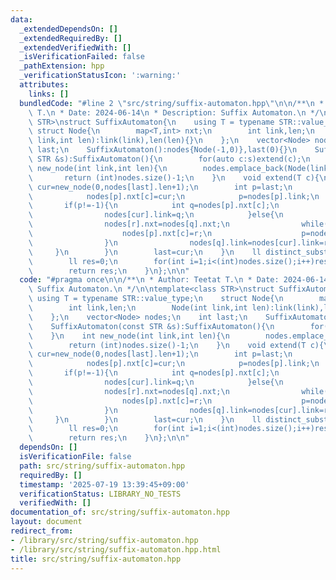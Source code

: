 ```yaml
---
data:
  _extendedDependsOn: []
  _extendedRequiredBy: []
  _extendedVerifiedWith: []
  _isVerificationFailed: false
  _pathExtension: hpp
  _verificationStatusIcon: ':warning:'
  attributes:
    links: []
  bundledCode: "#line 2 \"src/string/suffix-automaton.hpp\"\n\n/**\n * Author: Teetat\
    \ T.\n * Date: 2024-06-14\n * Description: Suffix Automaton.\n */\n\ntemplate<class\
    \ STR>\nstruct SuffixAutomaton{\n    using T = typename STR::value_type;\n   \
    \ struct Node{\n        map<T,int> nxt;\n        int link,len;\n        Node(int\
    \ link,int len):link(link),len(len){}\n    };\n    vector<Node> nodes;\n    int\
    \ last;\n    SuffixAutomaton():nodes{Node(-1,0)},last(0){}\n    SuffixAutomaton(const\
    \ STR &s):SuffixAutomaton(){\n        for(auto c:s)extend(c);\n    }\n    int\
    \ new_node(int link,int len){\n        nodes.emplace_back(Node(link,len));\n \
    \       return (int)nodes.size()-1;\n    }\n    void extend(T c){\n        int\
    \ cur=new_node(0,nodes[last].len+1);\n        int p=last;\n        while(p!=-1&&!nodes[p].nxt.count(c)){\n\
    \            nodes[p].nxt[c]=cur;\n            p=nodes[p].link;\n        }\n \
    \       if(p!=-1){\n            int q=nodes[p].nxt[c];\n            if(nodes[p].len+1==nodes[q].len){\n\
    \                nodes[cur].link=q;\n            }else{\n                int r=new_node(nodes[q].link,nodes[p].len+1);\n\
    \                nodes[r].nxt=nodes[q].nxt;\n                while(p!=-1&&nodes[p].nxt[c]==q){\n\
    \                    nodes[p].nxt[c]=r;\n                    p=nodes[p].link;\n\
    \                }\n                nodes[q].link=nodes[cur].link=r;\n       \
    \     }\n        }\n        last=cur;\n    }\n    ll distinct_substrings(){\n\
    \        ll res=0;\n        for(int i=1;i<(int)nodes.size();i++)res+=nodes[i].len-nodes[nodes[i].link].len;\n\
    \        return res;\n    }\n};\n\n"
  code: "#pragma once\n\n/**\n * Author: Teetat T.\n * Date: 2024-06-14\n * Description:\
    \ Suffix Automaton.\n */\n\ntemplate<class STR>\nstruct SuffixAutomaton{\n   \
    \ using T = typename STR::value_type;\n    struct Node{\n        map<T,int> nxt;\n\
    \        int link,len;\n        Node(int link,int len):link(link),len(len){}\n\
    \    };\n    vector<Node> nodes;\n    int last;\n    SuffixAutomaton():nodes{Node(-1,0)},last(0){}\n\
    \    SuffixAutomaton(const STR &s):SuffixAutomaton(){\n        for(auto c:s)extend(c);\n\
    \    }\n    int new_node(int link,int len){\n        nodes.emplace_back(Node(link,len));\n\
    \        return (int)nodes.size()-1;\n    }\n    void extend(T c){\n        int\
    \ cur=new_node(0,nodes[last].len+1);\n        int p=last;\n        while(p!=-1&&!nodes[p].nxt.count(c)){\n\
    \            nodes[p].nxt[c]=cur;\n            p=nodes[p].link;\n        }\n \
    \       if(p!=-1){\n            int q=nodes[p].nxt[c];\n            if(nodes[p].len+1==nodes[q].len){\n\
    \                nodes[cur].link=q;\n            }else{\n                int r=new_node(nodes[q].link,nodes[p].len+1);\n\
    \                nodes[r].nxt=nodes[q].nxt;\n                while(p!=-1&&nodes[p].nxt[c]==q){\n\
    \                    nodes[p].nxt[c]=r;\n                    p=nodes[p].link;\n\
    \                }\n                nodes[q].link=nodes[cur].link=r;\n       \
    \     }\n        }\n        last=cur;\n    }\n    ll distinct_substrings(){\n\
    \        ll res=0;\n        for(int i=1;i<(int)nodes.size();i++)res+=nodes[i].len-nodes[nodes[i].link].len;\n\
    \        return res;\n    }\n};\n\n"
  dependsOn: []
  isVerificationFile: false
  path: src/string/suffix-automaton.hpp
  requiredBy: []
  timestamp: '2025-07-19 13:39:45+09:00'
  verificationStatus: LIBRARY_NO_TESTS
  verifiedWith: []
documentation_of: src/string/suffix-automaton.hpp
layout: document
redirect_from:
- /library/src/string/suffix-automaton.hpp
- /library/src/string/suffix-automaton.hpp.html
title: src/string/suffix-automaton.hpp
---
```

